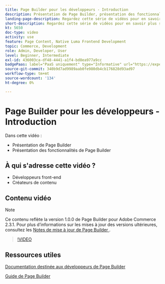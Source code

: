 ```yaml
---
title: Page Builder pour les développeurs - Introduction
description: Présentation de Page Builder, présentation des fonctionnalités de Page Builder
landing-page-description: Regardez cette série de vidéos pour en savoir plus sur Page Builder et sur la manière dont vous pouvez l’optimiser pour créer des expériences  [!DNL Commerce]  storefront optimales.
short-description: Regardez cette série de vidéos pour en savoir plus sur Page Builder et sur la manière dont vous pouvez l’optimiser pour créer des expériences  [!DNL Commerce]  storefront optimales.
kt: 5650
doc-type: video
activity: use
feature: Page Content, Native Luma Frontend Development
topic: Commerce, Development
role: Admin, Developer, User
level: Beginner, Intermediate
exl-id: 436003ca-df48-4441-a1f4-bd8ea977a9cc
badgePaas: label="PaaS uniquement" type="Informative" url="https://experienceleague.adobe.com/en/docs/commerce/user-guides/product-solutions" tooltip="S’applique uniquement aux projets Adobe Commerce on Cloud (infrastructure PaaS gérée par Adobe) et aux projets On-premise."
source-git-commit: 340b9d7ad9989aab0fe980db4cb176828d93ad97
workflow-type: tm+mt
source-wordcount: '134'
ht-degree: 0%

---
```


# Page Builder pour les développeurs - Introduction

Dans cette vidéo :

- Présentation de Page Builder
- Présentation des fonctionnalités de Page Builder

## À qui s&#39;adresse cette vidéo ?

- Développeurs front-end
- Créateurs de contenu

## Contenu vidéo

>[!NOTE]
>
>Ce contenu reflète la version 1.0.0 de Page Builder pour Adobe Commerce 2.3.1. Pour plus d’informations sur les mises à jour des versions ultérieures, consultez les [ Notes de mise à jour de Page Builder ](https://experienceleague.adobe.com/docs/commerce-admin/page-builder/release-notes.html).

>[!VIDEO](https://video.tv.adobe.com/v/35709?quality=12&learn=on)

## Ressources utiles

[Documentation destinée aux développeurs de Page Builder](https://developer.adobe.com/commerce/frontend-core/page-builder/)

[ Guide de Page Builder ](https://experienceleague.adobe.com/docs/commerce-admin/page-builder/introduction.html)
